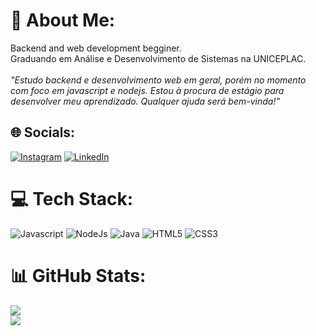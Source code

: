 # 💫 About Me:
 Backend and web development begginer.<br> Graduando em Análise e Desenvolvimento de Sistemas na UNICEPLAC.<br><br> *"Estudo backend e desenvolvimento web em geral, porém no momento com foco em javascript e nodejs. Estou à procura de estágio para desenvolver meu aprendizado. Qualquer ajuda será bem-vinda!"*


## 🌐 Socials:
[![Instagram](https://img.shields.io/badge/Instagram-%23E4405F.svg?logo=Instagram&logoColor=white)](https://instagram.com/felipthewise) [![LinkedIn](https://img.shields.io/badge/LinkedIn-%230077B5.svg?logo=linkedin&logoColor=white)](https://linkedin.com/in/felipe-trindade-de-farias-a4481824a) 

# 💻 Tech Stack:
![Javascript](https://img.shields.io/badge/logo-javascript-blue?logo=javascript) ![NodeJs](https://img.shields.io/npm/v/npm.svg?logo=nodedotjs) ![Java](https://img.shields.io/badge/java-%23ED8B00.svg?style=flat-square&logo=openjdk&logoColor=white) ![HTML5](https://img.shields.io/badge/html5-%23E34F26.svg?style=flat-square&logo=html5&logoColor=white) ![CSS3](https://img.shields.io/badge/css3-%231572B6.svg?style=flat-square&logo=css3&logoColor=white) 
# 📊 GitHub Stats:
![](https://github-readme-streak-stats.herokuapp.com/?user=felipethewise&theme=radical&hide_border=true)<br/>
![](https://github-readme-stats.vercel.app/api/top-langs/?username=felipethewise&theme=radical&hide_border=true&include_all_commits=true&count_private=true&layout=compact)
